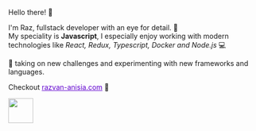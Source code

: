 Hello there! :wave: <br>

I'm Raz, fullstack developer with an eye for detail. 🧐 <br>
My speciality is <strong>Javascript</strong>, I especially enjoy working with modern technologies like <i> React, Redux, Typescript, Docker and Node.js </i> 💻

💓 taking on new challenges and experimenting with new frameworks and languages.

<span> Checkout <a style='color:#6000cf' href='https://razvan-anisia.com/'>razvan-anisia.com</a> 🚀 </span>

<img height="50" src="https://i.imgur.com/CSHoXKR.png" />
